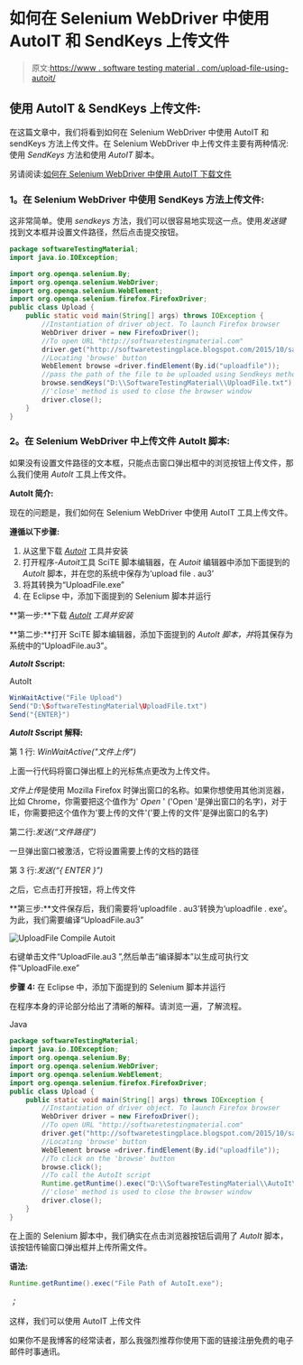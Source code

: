 # 如何在 Selenium WebDriver 中使用 AutoIT 和 SendKeys 上传文件

> 原文:[https://www . software testing material . com/upload-file-using-autoit/](https://www.softwaretestingmaterial.com/upload-file-using-autoit/)

## 使用 AutoIT & SendKeys 上传文件:

在这篇文章中，我们将看到如何在 Selenium WebDriver 中使用 AutoIT 和 sendKeys 方法上传文件。在 Selenium WebDriver 中上传文件主要有两种情况:使用 *SendKeys* 方法和使用 *AutoIT* 脚本。

另请阅读:[如何在 Selenium WebDriver 中使用 AutoIT 下载文件](https://www.softwaretestingmaterial.com/download-file-using-autoit/)

### **1。在 Selenium WebDriver 中使用 SendKeys 方法上传文件:**

这非常简单。使用 *sendkeys* 方法，我们可以很容易地实现这一点。使用*发送键*找到文本框并设置文件路径，然后点击提交按钮。

```java
package softwareTestingMaterial;
import java.io.IOException;

import org.openqa.selenium.By;
import org.openqa.selenium.WebDriver;
import org.openqa.selenium.WebElement;
import org.openqa.selenium.firefox.FirefoxDriver;
public class Upload {
	public static void main(String[] args) throws IOException {	
		//Instantiation of driver object. To launch Firefox browser
		WebDriver driver = new FirefoxDriver();
		//To open URL "http://softwaretestingmaterial.com"
		driver.get("http://softwaretestingplace.blogspot.com/2015/10/sample-web-page-to-test.html");
		//Locating 'browse' button
		WebElement browse =driver.findElement(By.id("uploadfile"));
		//pass the path of the file to be uploaded using Sendkeys method
		browse.sendKeys("D:\\SoftwareTestingMaterial\\UploadFile.txt");
		//'close' method is used to close the browser window
		driver.close();
	}
}
```

### **2。在 Selenium WebDriver 中上传文件 AutoIt 脚本:**

如果没有设置文件路径的文本框，只能点击窗口弹出框中的浏览按钮上传文件，那么我们使用 *AutoIt* 工具上传文件。

**AutoIt 简介:**

现在的问题是，我们如何在 Selenium WebDriver 中使用 AutoIT 工具上传文件。

**遵循以下步骤:**

1.  从这里下载 [*Autoit*](http://www.autoitscript.com/site/autoit/) 工具并安装
2.  打开程序-*Autoit*工具 SciTE 脚本编辑器，在 *Autoit* 编辑器中添加下面提到的 *AutoIt* 脚本，并在您的系统中保存为‘upload file . au3’
3.  将其转换为“UploadFile.exe”
4.  在 Eclipse 中，添加下面提到的 Selenium 脚本并运行

**第一步:**下载 *[AutoIt](http://www.autoitscript.com/site/autoit/) 工具并安装*

**第二步:**打开 SciTE 脚本编辑器，添加下面提到的 *AutoIt 脚本，并*将其保存为系统中的“UploadFile.au3”。

***AutoIt S*script:**

AutoIt

```java
WinWaitActive("File Upload")
Send("D:\SoftwareTestingMaterial\UploadFile.txt")
Send("{ENTER}")
```

***AutoIt S*script 解释:**

第 1 行: *WinWaitActive("文件上传")*

上面一行代码将窗口弹出框上的光标焦点更改为上传文件。

*文件上传*是使用 Mozilla Firefox 时弹出窗口的名称。如果你想使用其他浏览器，比如 Chrome，你需要把这个值作为' *Open* ' ('Open '是弹出窗口的名字)，对于 IE，你需要把这个值作为'要上传的文件'('要上传的文件'是弹出窗口的名字)

第二行:*发送(“文件路径”)*

一旦弹出窗口被激活，它将设置需要上传的文档的路径

第 3 行:*发送(“{ ENTER }”)*

之后，它点击打开按钮，将上传文件

**第三步:**文件保存后，我们需要将‘uploadfile . au3’转换为‘uploadfile . exe’。为此，我们需要编译“UploadFile.au3”

![UploadFile Compile Autoit](img/ea08bb088e12494096bcea3bff2d0358.png)

右键单击文件“UploadFile.au3 ”,然后单击“编译脚本”以生成可执行文件“UploadFile.exe”

**步骤 4:** 在 Eclipse 中，添加下面提到的 Selenium 脚本并运行

在程序本身的评论部分给出了清晰的解释。请浏览一遍，了解流程。

Java

```java
package softwareTestingMaterial;
import java.io.IOException;
import org.openqa.selenium.By;
import org.openqa.selenium.WebDriver;
import org.openqa.selenium.WebElement;
import org.openqa.selenium.firefox.FirefoxDriver;
public class Upload {
	public static void main(String[] args) throws IOException {	
		//Instantiation of driver object. To launch Firefox browser
		WebDriver driver = new FirefoxDriver();
		//To open URL "http://softwaretestingmaterial.com"
		driver.get("http://softwaretestingplace.blogspot.com/2015/10/sample-web-page-to-test.html");
		//Locating 'browse' button
		WebElement browse =driver.findElement(By.id("uploadfile"));
		//To click on the 'browse' button
		browse.click();
		//To call the AutoIt script
		Runtime.getRuntime().exec("D:\\SoftwareTestingMaterial\\AutoIt\\Uploadfile.exe");
		//'close' method is used to close the browser window
		driver.close();
	}
}
```

在上面的 Selenium 脚本中，我们确实在点击浏览器按钮后调用了 *AutoIt* 脚本，该按钮传输窗口弹出框并上传所需文件。

**语法:**

```java
Runtime.getRuntime().exec("File Path of AutoIt.exe");
```

*；*

这样，我们可以使用 AutoIT 上传文件

如果你不是我博客的经常读者，那么我强烈推荐你使用下面的链接注册免费的电子邮件时事通讯。